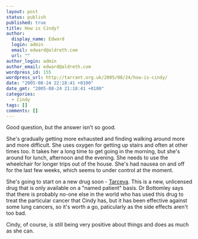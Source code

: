 ```yaml
---
layout: post
status: publish
published: true
title: How is Cindy?
author:
  display_name: Edward
  login: admin
  email: edward@aldreth.com
  url: ""
author_login: admin
author_email: edward@aldreth.com
wordpress_id: 155
wordpress_url: http://tarrant.org.uk/2005/08/24/how-is-cindy/
date: "2005-08-24 22:18:41 +0100"
date_gmt: "2005-08-24 21:18:41 +0100"
categories:
  - Cindy
tags: []
comments: []
---
```


<p>Good question, but the answer isn't so good.</p>
<p>She's gradually getting more exhausted and finding walking around more and more difficult.  She uses oxygen for getting up stairs and often at other times too.  It takes her a long time to get going in the morning, but she's around for lunch, afternoon and the evening.  She needs to use the wheelchair for longer trips out of the house.  She's had nausea on and off for the last few weeks, which seems to under control at the moment.</p>
<p>She's going to start on a new drug soon - <a href="https://www.cancerbacup.org.uk/Treatments/Biologicaltherapies/Cancergrowthinhibitors/Erlotinib">Tarceva</a>.  This is a new, unlicensed drug that is only available on a "named patient" basis.  Dr Bottomley says that there is probably no-one else in the world who has used this drug to treat the particular cancer that Cindy has, but it has been effective against some lung cancers, so it's worth a go, paticularly as the side effects aren't too bad.</p>
<p>Cindy, of course, is still being very positive about things and does as much as she can.</p>
